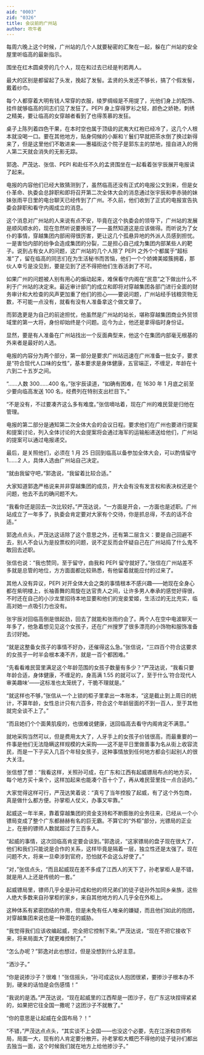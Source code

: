 ```yaml
---
aid: "0003"
zid: "0326"
title: 会议前的广州站
author: 吹牛者
---
```


每周六晚上这个时候，广州站的几个人就要秘密的汇聚在一起，躲在广州站的安全屋里听临高的最新指示。

围坐在红木圆桌旁的几个人，现在和过去已经是判若两人。

最大的区别是都留起了头发，挽起了发髻。孟贤的头发还不够长，搞了个假发髻，戴着纱巾。

每个人都穿着大明有钱人常穿的衣服，绫罗绸缎是不用提了，光他们身上的配饰、挂件就够临高的同志们见了发狂了。PEPI 身上穿得罗衫之轻，颜色之娇艳，刺绣之精美，要让临高的女穿越者看到了也得羡慕的发狂。

桌子上陈列着四色干果，在本时空也属于顶级的武夷大红袍已经冷了，这几个人根本就没喝一口。要在其他地方，贴身伺候的小厮和丫鬟们早就把茶水倒了换过新得来了，但是这里他们不敢进来——惠福街这个院子是郭东主的禁地，擅自进入的佣人第二天就会消失的无影无踪。

郭逸、严茂达、张信、PEPI 和赴任不久的孟贤围坐在一起看着张宇辰展开电报读了起来。

电报的内容他们已经大致猜测到了，虽然临高还没有正式的电报公文到来，但是女仆革命、执委会总辞职和即将召开第二次全体大会的消息通过张宇辰和李赤骑的妹妹张雨平日里的电台聊天已经传到了广州。不久前，他们收到了正式的电报宣告执委会辞职和看守内阁成立的消息。

这个消息对广州站的人来说有点不安，毕竟在这个执委会的领导下，广州站的发展是顺风顺水的，现在忽然听说要换班了——虽然知道这是应该做得。而听说为了女仆的事情，穿越集团内部闹得很厉害，更让这几个孤悬异地的外派人员感到担忧。一是害怕内部的纷争会造成集团的分裂，二是担心自己成为集团内部某些人的靶子。说到占有女人的问题，这广州站的几个人除了 PEPI 之外个个都属于“超标准”了，留在临高的同志们在为生活秘书而苦恼，他们一个个娇婢美姬簇拥着，那伙人幸亏是没见到，要是见到了还不得把他们生吞活剥了不可。

如果广州的问题被人别有用心的煽动起来，难保看守内阁在“民意”之下做出什么不利于广州站的决定来。最近审计部门的成立和即将对穿越集团各部门进行全面的财务审计和大检查的风声更加重了他们的担心——要说问题，广州站经手钱粮货物无数，不可能一点没有，就看有没有人准备拿这个做文章了。

而郭逸更是为自己的前途担忧，他虽然是广州站的站长，堪称穿越集团商业外贸领域里的第一大将，身份却始终是个问题。迄今为止，他还是拿得临时身份证。

显然，要是有人准备在广州站找出一个反面典型来，他这个在集团内部毫无根基的外来者是最好的人选。

电报的内容分为两个部分，第一部分是要求广州站迅速在广州准备一批女子，要求是“符合现代人口味的女性”，基本要求是身体健康，五官端正，不缠足，年龄在十六到二十五岁之间。

“……人数 300……400 名，”张宇辰读道，“如确有困难，在 1630 年 1 月底之前至少要向临高发送 100 名，经费列在特别支出栏目下。”

“不是没有，不过要凑齐这么多有难度。”张信嘀咕着，现在广州的难民营是归他在管理。

电报的第二部分是通知第二次全体大会的会议日程。要求他们在广州也要进行提案和提案讨论，列入全体讨论的大会提案将会通过海军的运输船递送给他们，广州站的提案可以通过电报递交。

最后，是关照他们，必须在 1 月 25 日回到临高以备参加全体大会，可以酌情留守 1……2 人，具体人选由广州站自己决定。

“就由我留守吧，”郭逸说，“我留着比较合适。”

大家知道郭逸严格说来并非穿越集团的成员，开大会有没有发言权和表决权还是个问题，他去不去的确问题不大。

“我看你还是回去一次比较好。”严茂达说，“一方面是开会，一方面也是述职。广州站成立了一年多了，执委会肯定要对大家有个交待，你是抓总得，不去的话不合适。”

郭逸点点头，严茂达这话除了这个意思之外，还有第二层含义：要是自己回避不去，别人不会认为是投票权的问题，说不定反而会怀疑自己在广州站捣了什么鬼不敢回去述职。

张信也说：“我也赞同，至于留守，由我和 PEPI 留守就好了。”张信在广州站差不多就是总管的地位，方方面面都比较熟悉，有他留着就能应付的过来了。

其他人没有异议，PEPI 对开全体大会之类的事情根本不感兴趣——她现在全身心都在紫明楼上，长袖善舞的周旋在达官贵人之间，让许多男人奉承的感觉好得很，不时还在自己的小沙龙里招待本地显要和他们的宠妾爱姬，生活过的无比充实，临高对她一点吸引力也没有。

张宇辰对回临高倒是很起劲，回去了就能和张雨约会了。两个人在空中电波聊天一年多了，他急着想见见这个女孩子，还在广州搜罗了很多漂亮的小饰物和服饰准备去讨好她。

“就是这整备女孩子的事情不好办，还催得这么急。”张信说，“三四百个符合这要求的女孩子一时半会根本凑不齐，就是一百个都困难。”

“先看看难民营里满足这个年龄范围的女孩子数量有多少？”严茂达说，“我看只要年龄合适，身体健康，不缠足的，身高满 1.55 的就可以了，至于什么‘符合现代人审美趣味’——这标准也太笼统了，干脆不理就是。”

“就这样也不够，”张信从一个上锁的柜子里拿出一本账本，“这是截止到上周日的统计，不算年龄，女性总计只有六百多，符合这个年龄层面的不到一百人，至于其他就完全谈不上了。”

“而且她们个个面黄肌瘦的，也很难说健康，送回临高去看守内阁肯定不满意。”

就地采购当然可以，但是费用太大了，人牙手上的女孩子价钱很高，而最重要的一件事是他们无法隐瞒这样规模的大采购——这不是平日里做善事为名从街上收容流民，而是一下子买入几百个年轻女孩子，这种事情放到任何地方都会引起别人的很大关注。

张信想了想：“我看这样，关照孙可成，在广东和江西有起威镖局布点的地方买，每个地方买十来个，这样加起来也能凑个百十个了，再从难民营里找一点合适的。”

大家觉得这样可行，严茂达笑着说：“真亏了当年控股了起威，有了这个外包商，真是做什么都方便。孙掌柜人仗义，办事又牢靠。”

起威这一年半来，靠着穿越集团的资金支持和不断膨胀的业务往来，已经从一个小镖局变成了整个广东都赫赫有名的巨无霸。不算它的“外柜”部分，光镖局的正业上，在册的镖师人数就超过了三百多人。

“起威的事情，这次回临高肯定要会谈到。”郭逸说，“这家镖局的盘子现在很大了，他们和我们只能说是合作的关系，这样毕竟是隔着一层，独立性还是太强了。现在问题不大，将来一旦牵涉到官府，恐怕就不会这么好使了。”

“对，”张信点头，“而且起威现在差不多成了江西人的天下了，孙老掌柜人是不错，就是用人上还是传统的一套。”

起威镖局里，镖师几乎全是孙可成和他的师兄弟们的徒子徒孙外加同乡亲族，这些人绝大多数来自孙掌柜的家乡，来自其他地方的人几乎全在外柜上。

这种体系有紧密团结的作用，但是未免有任人唯亲的嫌疑，而且他们如此的抱团，对穿越集团来说也是一种潜在的威胁。

“我觉得我们应该收编起威，完全把它控制下来。”严茂达说，“现在不把它接收下来，将来局面大了就更难控制了。”

“怎么办呢？”郭逸对此也想过，但是没想到什么好主意。

“洒沙子。”

“你是说掺沙子？很难！”张信摇头，“孙可成这伙人抱团很紧，要掺沙子根本办不到，硬来的话怕是会伤感情！”

“我说的是洒。”严茂达说，“现在起威里的江西帮是一团沙子，在广东这块捏得紧紧的，如果把它往全国一撒呢？这团沙子不就散了。”

“你的意思是让起威在全国布局？！”

“不错，”严茂达点点头，“其实谈不上全国——也没这个必要，先在江浙和京师布局，局面一大，现有的人肯定要分散开。孙老掌柜大概巴不得他的徒子徒孙们都出去独当一面，这个时候我们就在地方上给他掺沙子。”
